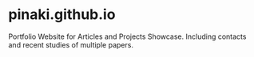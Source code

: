 # pinaki.github.io
Portfolio Website for Articles and Projects Showcase.
Including contacts and recent studies of multiple papers.
